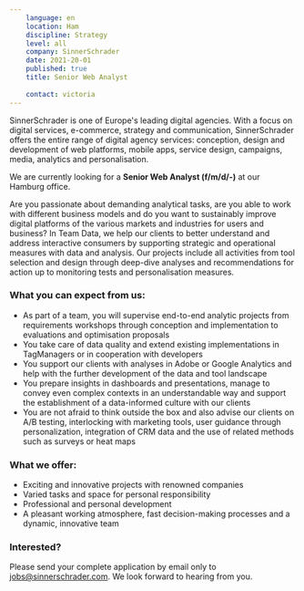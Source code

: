 ```yaml
---
    language: en
    location: Ham
    discipline: Strategy
    level: all
    company: SinnerSchrader
    date: 2021-20-01
    published: true
    title: Senior Web Analyst
    
    contact: victoria
---
```


SinnerSchrader is one of Europe's leading digital agencies. With a focus on digital services, e-commerce, strategy and communication, SinnerSchrader offers the entire range of digital agency services: conception, design and development of web platforms, mobile apps, service design, campaigns, media, analytics and personalisation.

We are currently looking for a **Senior Web Analyst (f/m/d/-)** at our Hamburg office.

Are you passionate about demanding analytical tasks, are you able to work with different business models and do you want to sustainably improve digital platforms of the various markets and industries for users and business? In Team Data, we help our clients to better understand and address interactive consumers by supporting strategic and operational measures with data and analysis. Our projects include all activities from tool selection and design through deep-dive analyses and recommendations for action up to monitoring tests and personalisation measures.

### What you can expect from us:

- As part of a team, you will supervise end-to-end analytic projects from requirements workshops through conception and implementation to evaluations and optimisation proposals
- You take care of data quality and extend existing implementations in TagManagers or in cooperation with developers
- You support our clients with analyses in Adobe or Google Analytics and help with the further development of the data and tool landscape
- You prepare insights in dashboards and presentations, manage to convey even complex contexts in an understandable way and support the establishment of a data-informed culture with our clients
- You are not afraid to think outside the box and also advise our clients on A/B testing, interlocking with marketing tools, user guidance through personalization, integration of CRM data and the use of related methods such as surveys or heat maps

### What we offer:

- Exciting and innovative projects with renowned companies
- Varied tasks and space for personal responsibility
- Professional and personal development
- A pleasant working atmosphere, fast decision-making processes and a dynamic, innovative team

### Interested?

Please send your complete application by email only to <jobs@sinnerschrader.com>. We look forward to hearing from you.
